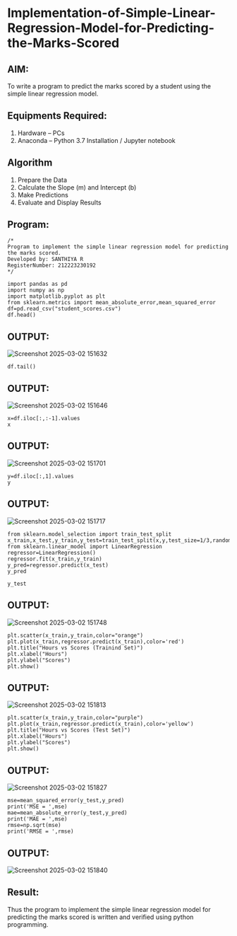 # Implementation-of-Simple-Linear-Regression-Model-for-Predicting-the-Marks-Scored

## AIM:
To write a program to predict the marks scored by a student using the simple linear regression model.

## Equipments Required:
1. Hardware – PCs
2. Anaconda – Python 3.7 Installation / Jupyter notebook

## Algorithm
1. Prepare the Data
2. Calculate the Slope (m) and Intercept (b)
3. Make Predictions 
4. Evaluate and Display Results

## Program:
```
/*
Program to implement the simple linear regression model for predicting the marks scored.
Developed by: SANTHIYA R
RegisterNumber: 212223230192
*/
```
```
import pandas as pd
import numpy as np
import matplotlib.pyplot as plt
from sklearn.metrics import mean_absolute_error,mean_squared_error
df=pd.read_csv("student_scores.csv")
df.head()
```
## OUTPUT:
![Screenshot 2025-03-02 151632](https://github.com/user-attachments/assets/c72e96e9-f0d3-440c-9935-a3f57777ee6e)

```
df.tail()
```
## OUTPUT:
![Screenshot 2025-03-02 151646](https://github.com/user-attachments/assets/e97650b9-ea5b-4d74-8d6d-8f439c7220d0)
```
x=df.iloc[:,:-1].values
x
```
## OUTPUT:
![Screenshot 2025-03-02 151701](https://github.com/user-attachments/assets/a6677696-b999-4a90-b2f0-f099df04f41f)
```
y=df.iloc[:,1].values
y
```
## OUTPUT:
![Screenshot 2025-03-02 151717](https://github.com/user-attachments/assets/16107a67-337d-4943-ab4d-516980569575)
```
from sklearn.model_selection import train_test_split
x_train,x_test,y_train,y_test=train_test_split(x,y,test_size=1/3,random_state=0)
from sklearn.linear_model import LinearRegression
regressor=LinearRegression()
regressor.fit(x_train,y_train)
y_pred=regressor.predict(x_test)
y_pred
```
```
y_test
```
## OUTPUT:
![Screenshot 2025-03-02 151748](https://github.com/user-attachments/assets/2fa53534-eeeb-4e1c-a6b6-bdb0db312f09)
```
plt.scatter(x_train,y_train,color="orange")
plt.plot(x_train,regressor.predict(x_train),color='red')
plt.title("Hours vs Scores (Trainind Set)")
plt.xlabel("Hours")
plt.ylabel("Scores")
plt.show()
```
## OUTPUT:
![Screenshot 2025-03-02 151813](https://github.com/user-attachments/assets/5fb816e2-04b6-490d-9154-4f1b676f3684)
```
plt.scatter(x_train,y_train,color="purple")
plt.plot(x_train,regressor.predict(x_train),color='yellow')
plt.title("Hours vs Scores (Test Set)")
plt.xlabel("Hours")
plt.ylabel("Scores")
plt.show()
```
## OUTPUT:
![Screenshot 2025-03-02 151827](https://github.com/user-attachments/assets/5a14ccec-884e-40e0-8129-ccfe3e2b2437)
```
mse=mean_squared_error(y_test,y_pred)
print('MSE = ',mse)
mae=mean_absolute_error(y_test,y_pred)
print('MAE = ',mse)
rmse=np.sqrt(mse)
print('RMSE = ',rmse)
```
## OUTPUT:
![Screenshot 2025-03-02 151840](https://github.com/user-attachments/assets/6774a99e-fbc8-442e-baf8-6914a3129f91)

## Result:
Thus the program to implement the simple linear regression model for predicting the marks scored is written and verified using python programming.
